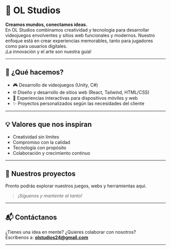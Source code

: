 # 🌟 OL Studios

**Creamos mundos, conectamos ideas.**  
En OL Studios combinamos creatividad y tecnología para desarrollar videojuegos envolventes y sitios web funcionales y modernos. Nuestro enfoque está en crear experiencias memorables, tanto para jugadores como para usuarios digitales.  
¡La innovación y el arte son nuestra guía!

---

## 🚀 ¿Qué hacemos?

- 🎮 Desarrollo de videojuegos (Unity, C#)
- 🌐 Diseño y desarrollo de sitios web (React, Tailwind, HTML/CSS)
- 📱 Experiencias interactivas para dispositivos móviles y web
- ✨ Proyectos personalizados según las necesidades del cliente

---

## 💡 Valores que nos inspiran

- Creatividad sin límites  
- Compromiso con la calidad  
- Tecnología con propósito  
- Colaboración y crecimiento continuo  

---

## 📂 Nuestros proyectos

Pronto podrás explorar nuestros juegos, webs y herramientas aquí.  
> *¡Síguenos y mantente al tanto!*

---

## 📬 Contáctanos

¿Tienes una idea en mente? ¿Quieres colaborar con nosotros?  
Escríbenos a: **olstudios24@gmail.com**

---
